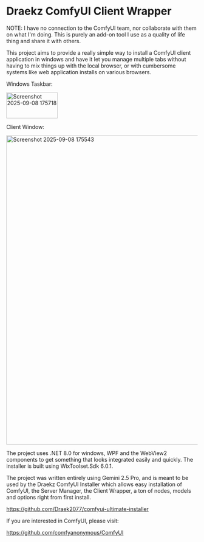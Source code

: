 # Draekz ComfyUI Client Wrapper

NOTE: I have no connection to the ComfyUI team, nor collaborate with them on what I'm doing. This is purely an add-on tool I use as a quality of life thing and share it with others.

This project aims to provide a really simple way to install a ComfyUI client application in windows and have it let you manage multiple tabs without having to mix things
up with the local browser, or with cumbersome systems like web application installs on various browsers.

Windows Taskbar:

<img width="135" height="68" alt="Screenshot 2025-09-08 175718" src="https://github.com/user-attachments/assets/38c38dbf-9096-452e-9db1-a6c959cccd51" />

Client Window:

<img width="1290" height="813" alt="Screenshot 2025-09-08 175543" src="https://github.com/user-attachments/assets/2b506846-a04e-438f-9b98-f06297db8c05" />

The project uses .NET 8.0 for windows, WPF and the WebView2 components to get something that looks integrated easily and quickly. The installer is built using WixToolset.Sdk 6.0.1.

The project was written entirely using Gemini 2.5 Pro, and is meant to be used by the Draekz ComfyUI Installer which allows easy installation of ComfyUI, the Server Manager, the Client Wrapper, a ton of nodes, models and options right from first install.

https://github.com/Draek2077/comfyui-ultimate-installer

If you are interested in ComfyUI, please visit:

https://github.com/comfyanonymous/ComfyUI
